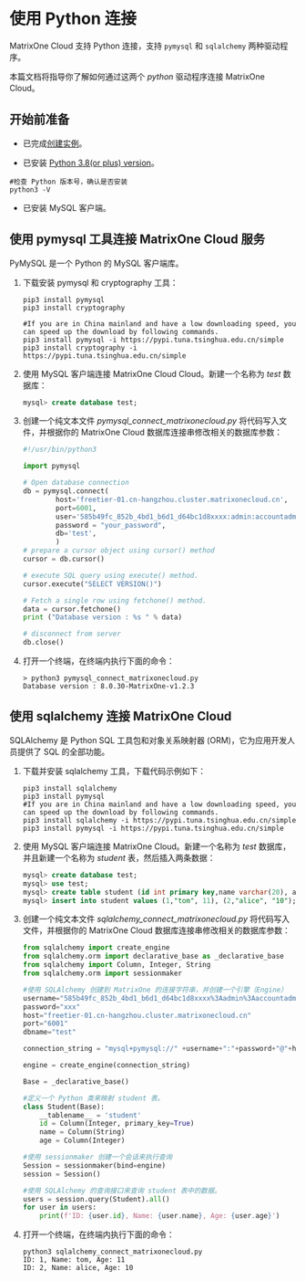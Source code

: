 # 使用 Python 连接

MatrixOne Cloud 支持 Python 连接，支持 `pymysql` 和 `sqlalchemy` 两种驱动程序。

本篇文档将指导你了解如何通过这两个 *python* 驱动程序连接 MatrixOne Cloud。

## 开始前准备

- 已完成[创建实例](../../Instance-Mgmt/create-instance/create-serverless-instance.md)。

- 已安装 [Python 3.8(or plus) version](https://www.python.org/downloads/)。

```
#检查 Python 版本号，确认是否安装
python3 -V
```

- 已安装 MySQL 客户端。

## 使用 pymysql 工具连接 MatrixOne Cloud 服务

PyMySQL 是一个 Python 的 MySQL 客户端库。

1. 下载安装 pymysql 和 cryptography 工具：

    ```
    pip3 install pymysql
    pip3 install cryptography

    #If you are in China mainland and have a low downloading speed, you can speed up the download by following commands.
    pip3 install pymysql -i https://pypi.tuna.tsinghua.edu.cn/simple
    pip3 install cryptography -i https://pypi.tuna.tsinghua.edu.cn/simple
    ```

2. 使用 MySQL 客户端连接 MatrixOne Cloud Cloud。新建一个名称为 *test* 数据库：

    ```sql
    mysql> create database test;
    ```

3. 创建一个纯文本文件 *pymysql_connect_matrixonecloud.py* 将代码写入文件，并根据你的 MatrixOne Cloud 数据库连接串修改相关的数据库参数：

    ```python
    #!/usr/bin/python3

    import pymysql

    # Open database connection
    db = pymysql.connect(
            host='freetier-01.cn-hangzhou.cluster.matrixonecloud.cn',
            port=6001,
            user='585b49fc_852b_4bd1_b6d1_d64bc1d8xxxx:admin:accountadmin',
            password = "your_password",
            db='test',
            )
    # prepare a cursor object using cursor() method
    cursor = db.cursor()

    # execute SQL query using execute() method.
    cursor.execute("SELECT VERSION()")

    # Fetch a single row using fetchone() method.
    data = cursor.fetchone()
    print ("Database version : %s " % data)

    # disconnect from server
    db.close()

    ```

4. 打开一个终端，在终端内执行下面的命令：

    ```
    > python3 pymysql_connect_matrixonecloud.py
    Database version : 8.0.30-MatrixOne-v1.2.3
    ```

## 使用 sqlalchemy 连接 MatrixOne Cloud

SQLAlchemy 是 Python SQL 工具包和对象关系映射器 (ORM)，它为应用开发人员提供了 SQL 的全部功能。

1. 下载并安装 sqlalchemy 工具，下载代码示例如下：

    ```
    pip3 install sqlalchemy
    pip3 install pymysql
    #If you are in China mainland and have a low downloading speed, you can speed up the download by following commands.
    pip3 install sqlalchemy -i https://pypi.tuna.tsinghua.edu.cn/simple
    pip3 install pymysql -i https://pypi.tuna.tsinghua.edu.cn/simple
    ```

2. 使用 MySQL 客户端连接 MatrixOne Cloud。新建一个名称为 *test* 数据库，并且新建一个名称为 *student* 表，然后插入两条数据：

    ```sql
    mysql> create database test;
    mysql> use test;
    mysql> create table student (id int primary key,name varchar(20), age int);
    mysql> insert into student values (1,"tom", 11), (2,"alice", "10");

    ```

3. 创建一个纯文本文件 *sqlalchemy_connect_matrixonecloud.py* 将代码写入文件，并根据你的 MatrixOne Cloud 数据库连接串修改相关的数据库参数：

    ```python
    from sqlalchemy import create_engine
    from sqlalchemy.orm import declarative_base as _declarative_base
    from sqlalchemy import Column, Integer, String
    from sqlalchemy.orm import sessionmaker

    #使用 SQLAlchemy 创建到 MatrixOne 的连接字符串，并创建一个引擎（Engine）
    username="585b49fc_852b_4bd1_b6d1_d64bc1d8xxxx%3Aadmin%3Aaccountadmin"
    password="xxx"
    host="freetier-01.cn-hangzhou.cluster.matrixonecloud.cn"
    port="6001"
    dbname="test"

    connection_string = "mysql+pymysql://" +username+":"+password+"@"+host+":"+port+"/"+dbname

    engine = create_engine(connection_string)

    Base = _declarative_base()

    #定义一个 Python 类来映射 student 表。
    class Student(Base):
        __tablename__ = 'student'
        id = Column(Integer, primary_key=True)
        name = Column(String)
        age = Column(Integer)

    #使用 sessionmaker 创建一个会话来执行查询
    Session = sessionmaker(bind=engine)
    session = Session()

    #使用 SQLAlchemy 的查询接口来查询 student 表中的数据。
    users = session.query(Student).all()
    for user in users:
        print(f'ID: {user.id}, Name: {user.name}, Age: {user.age}')
    ```

4. 打开一个终端，在终端内执行下面的命令：

    ```
    python3 sqlalchemy_connect_matrixonecloud.py
    ID: 1, Name: tom, Age: 11
    ID: 2, Name: alice, Age: 10
    ```
